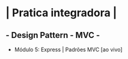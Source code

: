 #  | Pratica integradora |
## - Design Pattern - MVC -

- Módulo 5: Express | Padrões MVC [ao vivo]
